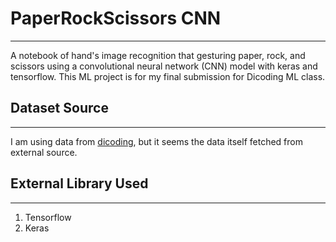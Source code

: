 # PaperRockScissors CNN

-------

A notebook of hand's image recognition that gesturing paper, rock, and scissors using a convolutional neural network (CNN) model with keras and tensorflow. This ML project is for my final submission for Dicoding ML class.

## Dataset Source

-------
I am using data from [dicoding](https://dicodingacademy.blob.core.windows.net/picodiploma/ml_pemula_academy/rockpaperscissors.zip), but it seems the data itself fetched from external source.

## External Library Used

-------

1. Tensorflow
2. Keras